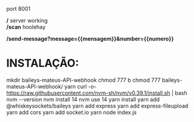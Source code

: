 

port 8001

**/** server working <br>
**/scan** hoolehay

**/send-message?message={{mensagem}}&number={{numero}}**


<h1>INSTALAÇÃO:</h1>

mkdir baileys-mateus-API-webhook
chmod 777 b
chmod 777 baileys-mateus-API-webhook/
yarn
curl -o- https://raw.githubusercontent.com/nvm-sh/nvm/v0.39.1/install.sh | bash
nvm --version
nvm install 14
nvm use 14
yarn install
yarn add @whiskeysockets/baileys
yarn add express
yarn add express-fileupload
yarn add cors
yarn add socket.io
yarn
node index.js 

